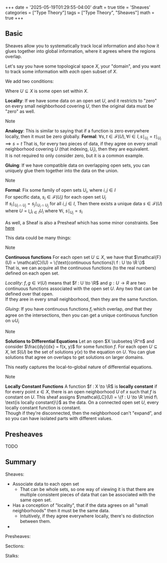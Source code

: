 +++
date = '2025-05-19T01:29:55-04:00'
draft = true
title = 'Sheaves'
categories = ["Type Theory"]
tags = ["Type Theory", "Sheaves"]
math = true
+++

## Basic
Sheaves allow you to systematically track local information and also how it glues together into global information, where it agrees where the regions overlap.

Let's say you have some topological space $X$, your "domain", and you want to track some information with *each* open subset of $X$.  

We add two conditions:

Where $U \subseteq X$ is some open set within $X$.  

**Locality**: If we have some data on an open set $U$, and it restricts to "zero" on every small neighborhood covering $U$, then the original data must be "zero" as well.   

> [!note]
> **Analogy**: This is similar to saying that if a function is zero everywhere locally, then it must be zero globally.
> **Formal**: $\forall s,t \in \mathcal{F}(U), \forall i \in I, s\mid_{U_i} = t\mid_{U_i} \implies s = t$
> That is, for every two pieces of data, if they agree on every small neighborhood covering $U$ (that indexing, $U_i$), then they are equivalent.  
> It is not required to only consider zero, but it is a common example.

**Gluing**: If we have compatible data on overlapping open sets, you can uniquely glue them together into the data on the union.

> [!note]
> **Formal**: 
> Fix some family of open sets $U_i$, where $i,j \in I$  
> For specific data, $s_i \in \mathcal{F}(U_i)$ for each open set $U_i$  
> If $s_i\mid_{U_i \cap U_j} = s_j \mid_{U_i \cap U_j}$ for all $i, j \in I$,
> Then there exists a unique data $s \in \mathcal{F}(U)$ where $U = \bigcup_{i \in I} U_i$ where $\forall i,\ s\mid_{U_i} = s_i$
> 


As well, a Sheaf is also a Presheaf which has some minor constraints. See [here](#presheaves)

This data could be many things: 

> [!note]
> **Continuous functions**
> For each open set $U \subseteq X$, we have that $\mathcal{F}(U) = \mathcal{C}(U) = \{\text{continuous functions}\ f : U \to \R \}$  
> That is, we can acquire all the continuous functions (to the real numbers) defined on each open set.
>
> *Locality*: $f, g \in \mathcal{C}(U)$ means that $f : U \to \R$ and $g : U \to R$ are two continuous functions associated with the open set $U$. Any two that can be defined over that open.  
> If they aree in every small neighborhood, then they are the same function.
>
> *Gluing*: If you have continuous functions $f_i$ which overlap, *and* that they agree on the intersections, then you can get a unique continuous function on $\cup U_i$

> [!note]
> **Solutions to Differential Equations**
> Let an open $X \subseteq \R^n$ and consider $\frac{dy}{dx} = f(x, y)$ for some function $f$. 
> For each open $U \subseteq X$, let $S(U)$ be the set of solutions $y(x)$ to the equation on $U$.
> You can glue solutions that agree on overlaps to get solutions on larger domains.
>
> This neatly captures the local-to-global nature of differential equations.

> [!note]
> **Locally Constant Functions**
> A function $f : X \to \R$ is **locally constant** if for every point $x \in X$, there is an open neighborhood $U$ of $x$ such that $f$ is constant on $U$.
> This sheaf assigns $\mathcal{LC}(U) = \{f : U \to \R \mid f\ \text{is locally constant}\}$ as the data.
> On a connected open set $U$, every locally constant function is constant.  
> Though if they're disconnected, then the neighborhood can't "expand", and so you can have isolated parts with different values.




## Presheaves

TODO


## Summary
Sheaves:
- Associate data to each open set
  - That can be whole sets, so one way of viewing it is that there are multiple consistent pieces of data that can be associated with the same open set.
- Has a conception of "locality", that if the data agrees on all "small neighborhoods" then it must be the same data.
  - Intuitively, if they agree everywhere locally, there's no distinction between them.
-

Presheaves:

Sections:

Stalks:
